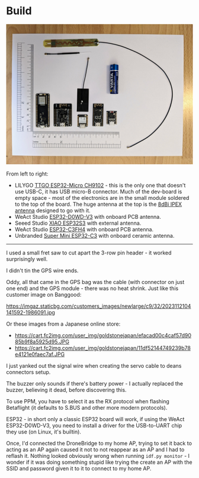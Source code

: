 Build
=====

![ESP32 boards](images/esp32-boards.png)

From left to right:

* LILYGO [TTGO ESP32-Micro CH9102](https://www.aliexpress.com/item/32879336509.html) - this is the only one that doesn't use USB-C, it has USB micro-B connector. Much of the dev-board is empty space - most of the electronics are in the small module soldered to the top of the board. The huge antenna at the top is the [8dBi IPEX antenna](https://www.aliexpress.com/item/32847895603.html) designed to go with it.
* WeAct Studio [ESP32-D0WD-V3](https://www.aliexpress.com/item/1005005645111663.html) with onboard PCB antenna.
* Seeed Studio [XIAO ESP32S3](https://www.seeedstudio.com/XIAO-ESP32S3-p-5627.html) with external antenna.
* WeAct Studio [ESP32-C3FH4](https://www.aliexpress.com/item/1005004960064227.html) with onboard PCB antenna.
* Unbranded [Super Mini ESP32-C3](https://www.aliexpress.com/item/1005005757810089.html) with onboard ceramic antenna.

---

I used a small fret saw to cut apart the 3-row pin header - it worked surprisingly well.

I didn't tin the GPS wire ends.

Oddy, all that came in the GPS bag was the cable (with connector on just one end) and the GPS module - there was no heat shrink. Just like this customer image on Banggood:

<https://imgaz.staticbg.com/customers_images/newlarge/c9/32/2023112104141592-1986091.jpg>

Or these images from a Japanese online store:

* <https://cart.fc2img.com/user_img/goldstonejapan/efacad00c4caf57d9085b9f8a5925d95.JPG>
* <https://cart.fc2img.com/user_img/goldstonejapan/11df52144749239b78e4121e0faec7af.JPG>

I just yanked out the signal wire when creating the servo cable to deans connectors setup.

The buzzer only sounds if there's battery power - I actually replaced the buzzer, believing it dead, before discovering this.

To use PPM, you have to select it as the RX protocol when flashing Betaflight (it defaults to S.BUS and other more modern protocols).

ESP32 - in short only a classic ESP32 board will work, if using the WeAct ESP32-D0WD-V3, you need to install a driver for the USB-to-UART chip they use (on Linux, it's builtin).

Once, I'd connected the DroneBridge to my home AP, trying to set it back to acting as an AP again caused it not to not reappear as an AP and I had to reflash it. Nothing looked obviously wrong when running `idf.py monitor` - I wonder if it was doing something stupid like trying the create an AP with the SSID and password given it to it to connect to my home AP.
